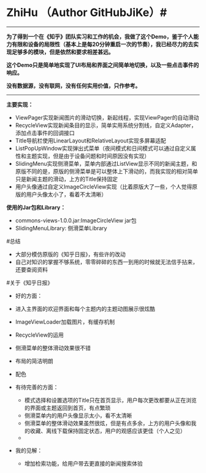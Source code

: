 # ZhiHu （Author  GitHubJiKe）#
****
**为了得到一个在《知乎》团队实习和工作的机会，我做了这个Demo，鉴于个人能力有限和设备的局限性（基本上是每20分钟重启一次的节奏），我已经尽力的去实现足够多的模块，但是依然和要求相差甚远。**

**这个Demo只是简单地实现了UI布局和界面之间简单地切换，以及一些点击事件的响应。**

**没有数据源，没有联网，没有任何实用价值，只作参考。**

****

**主要实现：**

* ViewPager实现新闻图片的滑动切换，新起线程，实现ViewPager的自动滑动
* RecycleView实现新闻条目的显示，简单实用系统分割线，自定义Adapter，添加点击事件的回调接口
* Title导航栏使用LinearLayout和RelativeLayout实现多屏幕适配
* ListPopUpWindow实现弹出式菜单（夜间模式和日间模式可以通过自定义属性和主题实现，但是由于设备问题和时间原因没有实现）
* SlidingMenu实现侧滑菜单，菜单内部通过ListView显示不同的新闻主题，和原版不同的是，原版的侧滑菜单是可以整体上下滑动的，而我实现的相对简单只是新闻主题的滑动，上方的Title保持固定
* 用户头像通过自定义ImageCircleView实现（比着原版大了一些，个人觉得原版的用户头像太小了，看着不太清晰）

**使用的Jar包和Library：**

* commons-views-1.0.0.jar:ImageCircleView jar包
* SlidingMenuLibrary: 侧滑菜单Library

#总结

* 大部分模仿原版的《知乎日报》，有些许的改动
* 自己对知识的掌握不够系统，零零碎碎的东西一到用的时候就无法信手拈来，还要查阅资料


#关于《知乎日报》
* 好的方面：

 * 进入主界面的欢迎界面和每个主题内的主题动图展示很炫酷
 * ImageViewLoader加载图片，有缓存机制
 * RecycleView的运用
 * 侧滑菜单的整体滑动效果很不错
 * 布局的简洁明朗
 * 配色

* 有待完善的方面：

  * 模式选择和设置选项的Title只在首页显示，用户每次更改都要从正在浏览的界面或主题返回到首页，有点繁琐
  * 侧滑菜单内的用户头像显示太小，看不太清晰
  * 侧滑菜单的整体滑动效果虽然很炫，但是有点多余，上方的用户头像和我的收藏、离线下载保持固定状态，用户的观感应该更佳（个人之见）
  * 


* 我的见解：
  * 增加检索功能，给用户带去更直接的新闻搜索体验
  
